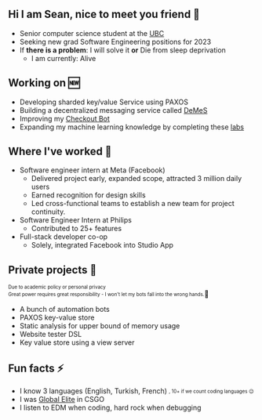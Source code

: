 ## Hi I am Sean, nice to meet you friend 👋
- Senior computer science student at the [UBC](https://www.cs.ubc.ca/students/undergrad/prospective/switching/computer-science-specializations)
- Seeking new grad Software Engineering positions for 2023
- If **there is a problem**: I will solve it **or** Die from sleep deprivation
    - I am currently: Alive


## Working on 🆕

- Developing sharded key/value Service using PAXOS 
- Building a decentralized messaging service called [DeMeS](https://github.com/Harin329/DeMeS)
- Improving my [Checkout Bot](https://sgoyel.ca/#/CheckoutBot#project)
- Expanding my machine learning knowledge by completing these [labs](https://github.com/UBC-CS/cpsc330-2022W2/tree/main/hw)

## Where I've worked 📖
- Software engineer intern at Meta (Facebook)
    - Delivered project early, expanded scope, attracted 3 million daily users
    - Earned recognition for design skills
    - Led cross-functional teams to establish a new team for project continuity.
- Software Engineer Intern at Philips
    - Contributed to 25+ features
- Full-stack developer co-op
    - Solely, integrated Facebook into Studio App


## Private projects 🤫
<sub><sup>Due to academic policy or personal privacy <br> Great power requires great responsibility - I won't let my bots fall into the wrong hands.</sup></sub>👮
- A bunch of automation bots
- PAXOS key-value store
- Static analysis for upper bound of memory usage
- Website tester DSL
- Key value store using a view server

## Fun facts ⚡
- I know 3 languages (English, Turkish, French) <sub><sup>, 10+ if we count coding languages 😉</sup></sub>
- I was [Global Elite](https://totalcsgo.com/ranks/global-elite) in CSGO
- I listen to EDM when coding, hard rock when debugging